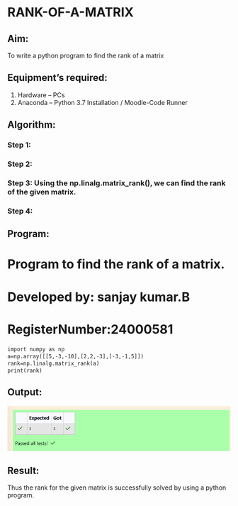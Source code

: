 # RANK-OF-A-MATRIX
## Aim:
To write a python program to find the rank of a matrix
## Equipment’s required:
1. 	Hardware – PCs
2. 	Anaconda – Python 3.7 Installation / Moodle-Code Runner
## Algorithm:
### Step 1: 
### Step 2: 
### Step 3: Using the np.linalg.matrix_rank(), we can find the rank of the given matrix.
### Step 4: 
## Program:
# Program to find the rank of a matrix.
# Developed by: sanjay kumar.B
# RegisterNumber:24000581

    import numpy as np
    a=np.array([[5,-3,-10],[2,2,-3],[-3,-1,5]])
    rank=np.linalg.matrix_rank(a)
    print(rank)

## Output:
![alt text](<Screenshot 2024-12-08 115107.png>)
## Result:
Thus the rank for the given matrix is successfully solved by  using a python program.


